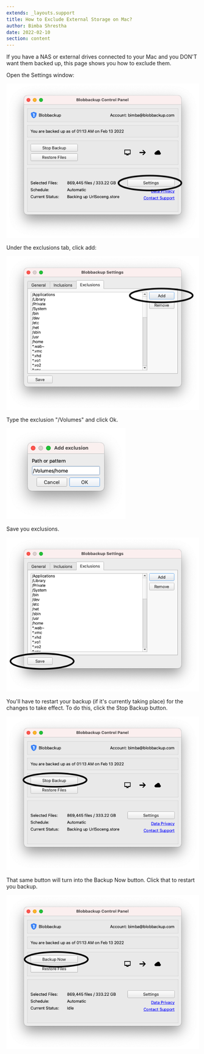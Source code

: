 ```yaml
---
extends: _layouts.support
title: How to Exclude External Storage on Mac?
author: Bimba Shrestha
date: 2022-02-10
section: content
---
```


If you have a NAS or external drives connected to your Mac and you DON'T want them backed up, this page shows you how to exclude them.

Open the Settings window:

![](/assets/images/mac-settings-click.png)

Under the exclusions tab, click add:

![](/assets/images/mac-exclusions-add.png)

Type the exclusion "/Volumes" and click Ok.

![](/assets/images/mac-exclusions-add-dialog.png)

Save you exclusions.

![](/assets/images/mac-exclusions-save.png)

You'll have to restart your backup (if it's currently taking place) for the changes to take effect. To do this, click the Stop Backup button.

![](/assets/images/mac-stop-backup.png)

That same button will turn into the Backup Now button. Click that to restart you backup.

![](/assets/images/mac-start-backup.png)
